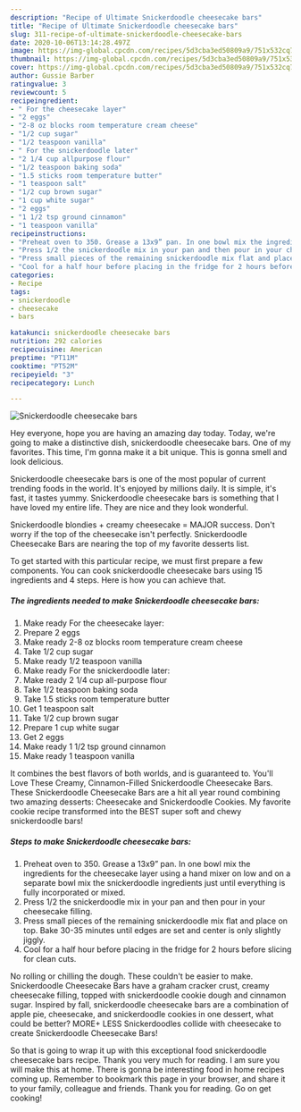 ```yaml
---
description: "Recipe of Ultimate Snickerdoodle cheesecake bars"
title: "Recipe of Ultimate Snickerdoodle cheesecake bars"
slug: 311-recipe-of-ultimate-snickerdoodle-cheesecake-bars
date: 2020-10-06T13:14:28.497Z
image: https://img-global.cpcdn.com/recipes/5d3cba3ed50809a9/751x532cq70/snickerdoodle-cheesecake-bars-recipe-main-photo.jpg
thumbnail: https://img-global.cpcdn.com/recipes/5d3cba3ed50809a9/751x532cq70/snickerdoodle-cheesecake-bars-recipe-main-photo.jpg
cover: https://img-global.cpcdn.com/recipes/5d3cba3ed50809a9/751x532cq70/snickerdoodle-cheesecake-bars-recipe-main-photo.jpg
author: Gussie Barber
ratingvalue: 3
reviewcount: 5
recipeingredient:
- " For the cheesecake layer"
- "2 eggs"
- "2-8 oz blocks room temperature cream cheese"
- "1/2 cup sugar"
- "1/2 teaspoon vanilla"
- " For the snickerdoodle later"
- "2 1/4 cup allpurpose flour"
- "1/2 teaspoon baking soda"
- "1.5 sticks room temperature butter"
- "1 teaspoon salt"
- "1/2 cup brown sugar"
- "1 cup white sugar"
- "2 eggs"
- "1 1/2 tsp ground cinnamon"
- "1 teaspoon vanilla"
recipeinstructions:
- "Preheat oven to 350. Grease a 13x9” pan. In one bowl mix the ingredients for the cheesecake layer using a hand mixer on low and on a separate bowl mix the snickerdoodle ingredients just until everything is fully incorporated or mixed."
- "Press 1/2 the snickerdoodle mix in your pan and then pour in your cheesecake filling."
- "Press small pieces of the remaining snickerdoodle mix flat and place on top. Bake 30-35 minutes until edges are set and center is only slightly jiggly."
- "Cool for a half hour before placing in the fridge for 2 hours before slicing for clean cuts."
categories:
- Recipe
tags:
- snickerdoodle
- cheesecake
- bars

katakunci: snickerdoodle cheesecake bars 
nutrition: 292 calories
recipecuisine: American
preptime: "PT11M"
cooktime: "PT52M"
recipeyield: "3"
recipecategory: Lunch

---
```



![Snickerdoodle cheesecake bars](https://img-global.cpcdn.com/recipes/5d3cba3ed50809a9/751x532cq70/snickerdoodle-cheesecake-bars-recipe-main-photo.jpg)

Hey everyone, hope you are having an amazing day today. Today, we're going to make a distinctive dish, snickerdoodle cheesecake bars. One of my favorites. This time, I'm gonna make it a bit unique. This is gonna smell and look delicious.

Snickerdoodle cheesecake bars is one of the most popular of current trending foods in the world. It's enjoyed by millions daily. It is simple, it's fast, it tastes yummy. Snickerdoodle cheesecake bars is something that I have loved my entire life. They are nice and they look wonderful.

Snickerdoodle blondies + creamy cheesecake = MAJOR success. Don&#39;t worry if the top of the cheesecake isn&#39;t perfectly. Snickerdoodle Cheesecake Bars are nearing the top of my favorite desserts list.


To get started with this particular recipe, we must first prepare a few components. You can cook snickerdoodle cheesecake bars using 15 ingredients and 4 steps. Here is how you can achieve that.

<!--inarticleads1-->

##### The ingredients needed to make Snickerdoodle cheesecake bars:

1. Make ready  For the cheesecake layer:
1. Prepare 2 eggs
1. Make ready 2-8 oz blocks room temperature cream cheese
1. Take 1/2 cup sugar
1. Make ready 1/2 teaspoon vanilla
1. Make ready  For the snickerdoodle later:
1. Make ready 2 1/4 cup all-purpose flour
1. Take 1/2 teaspoon baking soda
1. Take 1.5 sticks room temperature butter
1. Get 1 teaspoon salt
1. Take 1/2 cup brown sugar
1. Prepare 1 cup white sugar
1. Get 2 eggs
1. Make ready 1 1/2 tsp ground cinnamon
1. Make ready 1 teaspoon vanilla


It combines the best flavors of both worlds, and is guaranteed to. You&#39;ll Love These Creamy, Cinnamon-Filled Snickerdoodle Cheesecake Bars. These Snickerdoodle Cheesecake Bars are a hit all year round combining two amazing desserts: Cheesecake and Snickerdoodle Cookies. My favorite cookie recipe transformed into the BEST super soft and chewy snickerdoodle bars! 

<!--inarticleads2-->

##### Steps to make Snickerdoodle cheesecake bars:

1. Preheat oven to 350. Grease a 13x9” pan. In one bowl mix the ingredients for the cheesecake layer using a hand mixer on low and on a separate bowl mix the snickerdoodle ingredients just until everything is fully incorporated or mixed.
1. Press 1/2 the snickerdoodle mix in your pan and then pour in your cheesecake filling.
1. Press small pieces of the remaining snickerdoodle mix flat and place on top. Bake 30-35 minutes until edges are set and center is only slightly jiggly.
1. Cool for a half hour before placing in the fridge for 2 hours before slicing for clean cuts.


No rolling or chilling the dough. These couldn&#39;t be easier to make. Snickerdoodle Cheesecake Bars have a graham cracker crust, creamy cheesecake filling, topped with snickerdoodle cookie dough and cinnamon sugar. Inspired by fall, snickerdoodle cheesecake bars are a combination of apple pie, cheesecake, and snickerdoodle cookies in one dessert, what could be better? MORE+ LESS Snickerdoodles collide with cheesecake to create Snickerdoodle Cheesecake Bars! 

So that is going to wrap it up with this exceptional food snickerdoodle cheesecake bars recipe. Thank you very much for reading. I am sure you will make this at home. There is gonna be interesting food in home recipes coming up. Remember to bookmark this page in your browser, and share it to your family, colleague and friends. Thank you for reading. Go on get cooking!
